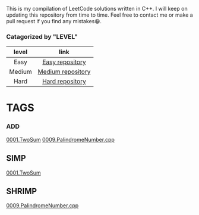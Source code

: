 This is my compilation of LeetCode solutions written in C++.
I will keep on updating this repository from time to time.
Feel free to contact me or make a pull request if you find any mistakes😀.


### Catagorized by "LEVEL"
|level | link|
|:---:|:----:|
|Easy|[Easy repository][easy_link]| 
|Medium|[Medium repository][medium_link]|
|Hard|[Hard repository][hard_link]|


[easy_link]:https://github.com/Ryanshyu/LeetCode/blob/main/1.Easy
[medium_link]:https://github.com/Ryanshyu/LeetCode/blob/main/2.Medium
[hard_link]:https://github.com/Ryanshyu/LeetCode/blob/main/3.Hard

# TAGS

### ADD

[0001.TwoSum][0001] [0009.PalindromeNumber.cpp][0009]




[0001]:https://github.com/Ryanshyu/LeetCode/blob/main/1.Easy/0001.TwoSum.cpp
[0009]:https://github.com/Ryanshyu/LeetCode/blob/main/1.Easy/0009.PalindromeNumber.cpp

## SIMP
[0001.TwoSum][0001] 

## SHRIMP
[0009.PalindromeNumber.cpp][0009]
